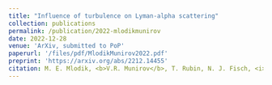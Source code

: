 ```yaml
---
title: "Influence of turbulence on Lyman-alpha scattering"
collection: publications
permalink: /publication/2022-mlodikmunirov
date: 2022-12-28
venue: 'ArXiv, submitted to PoP'
paperurl: '/files/pdf/MlodikMunirov2022.pdf'
preprint: 'https://arxiv.org/abs/2212.14455'
citation: M. E. Mlodik, <b>V.R. Munirov</b>, T. Rubin, N. J. Fisch, <i>Sensitivity of synchrotron radiation to the superthermal electron population in mildly relativistic plasma</i>, arXiv:2212.14455, submitted to PoP (2022)
---
```

